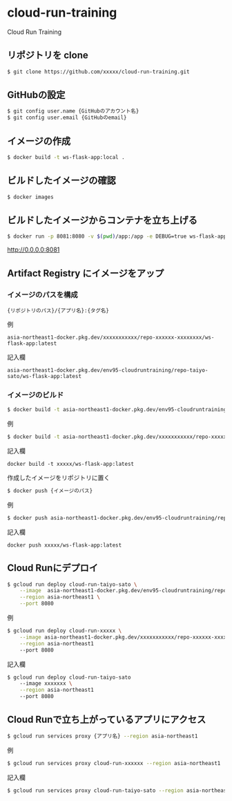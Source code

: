 # cloud-run-training

Cloud Run Training

## リポジトリを clone

```bash
$ git clone https://github.com/xxxxx/cloud-run-training.git
```

## GitHubの設定

```bash
$ git config user.name {GitHubのアカウント名}
$ git config user.email {GitHubのemail}
```

## イメージの作成

```bash
$ docker build -t ws-flask-app:local .
```

## ビルドしたイメージの確認

```bash
$ docker images
```

## ビルドしたイメージからコンテナを立ち上げる

```bash
$ docker run -p 8081:8080 -v $(pwd)/app:/app -e DEBUG=true ws-flask-app:local
```
http://0.0.0.0:8081

## Artifact Registry にイメージをアップ

### イメージのパスを構成

```plain
{リポジトリのパス}/{アプリ名}:{タグ名}
```

例

```plain
asia-northeast1-docker.pkg.dev/xxxxxxxxxxx/repo-xxxxxx-xxxxxxxx/ws-flask-app:latest
```

記入欄

```plain
asia-northeast1-docker.pkg.dev/env95-cloudruntraining/repo-taiyo-sato/ws-flask-app:latest
```

### イメージのビルド

```bash
$ docker build -t asia-northeast1-docker.pkg.dev/env95-cloudruntraining/repo-taiyo-sato/ws-flask-app:latest .
```

例

```bash
$ docker build -t asia-northeast1-docker.pkg.dev/xxxxxxxxxxx/repo-xxxxxx-xxxxxxxx/ws-flask-app:latest .
```

記入欄

```plain
docker build -t xxxxx/ws-flask-app:latest
```

作成したイメージをリポジトリに置く

```bash
$ docker push {イメージのパス}
```

例

```bash
$ docker push asia-northeast1-docker.pkg.dev/env95-cloudruntraining/repo-taiyo-sato/ws-flask-app:latest
```

記入欄

```plain
docker push xxxxx/ws-flask-app:latest
```

## Cloud Runにデプロイ

```bash
$ gcloud run deploy cloud-run-taiyo-sato \
    --image  asia-northeast1-docker.pkg.dev/env95-cloudruntraining/repo-taiyo-sato/ws-flask-app:latest \
    --region asia-northeast1 \
    --port 8080
```

例

```bash
$ gcloud run deploy cloud-run-xxxxx \
    --image asia-northeast1-docker.pkg.dev/xxxxxxxxxxx/repo-xxxxxx-xxxxxxxx/ws-flask-app:latest \
    --region asia-northeast1
    --port 8080
```

記入欄

```bash
$ gcloud run deploy cloud-run-taiyo-sato
    --image xxxxxxx \
    --region asia-northeast1
    --port 8080
```

## Cloud Runで立ち上がっているアプリにアクセス

```bash
$ gcloud run services proxy {アプリ名} --region asia-northeast1
```

例

```bash
$ gcloud run services proxy cloud-run-xxxxxx --region asia-northeast1
```

記入欄

```bash
$ gcloud run services proxy cloud-run-taiyo-sato --region asia-northeast1 --port 8082
```
